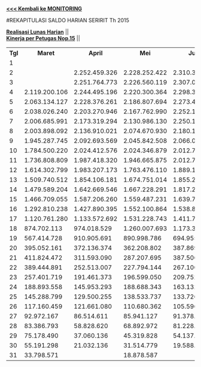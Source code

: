 **[<<< Kembali ke MONITORING](https://github.com/suriawan/Area-Bali-Utara/blob/master/TUSBUNG.md)**


#REKAPITULASI SALDO HARIAN SERIRIT Th 2015

**[Realisasi Lunas Harian](https://github.com/suriawan/Area-Bali-Utara/blob/master/RealisasiLunas-Srt-2015.md)**  ||  
**[Kinerja per Petugas Nop.15](https://github.com/suriawan/Area-Bali-Utara/blob/master/petugas-seririt-nop15.md)**  ||


<table><tbody><tr><th>Tgl</th><th>Maret</th><th>April</th><th>Mei</th><th>Juni</th><th>Juli</th><th>Agustus</th><th>September</th><th>Oktober</th><th>Nopember</th></tr><tr><td>1</td><td> </td><td> </td><td> </td><td> </td><td> </td><td> </td><td> </td><td> </td><td> </td></tr><tr><td>2</td><td> </td><td> 2.252.459.326 </td><td> 2.228.252.422 </td><td> 2.310.307.935 </td><td> </td><td> </td><td> 2.289.241.643 </td><td> 2.218.485.754 </td><td> 2.316.178.092 </td></tr><tr><td>3</td><td> </td><td> 2.251.764.773 </td><td> 2.226.560.119 </td><td> 2.307.012.928 </td><td> 2.249.898.518 </td><td> 2.368.736.442 </td><td> 2.271.895.565 </td><td> 2.217.738.453 </td><td> 2.314.804.497 </td></tr><tr><td>4</td><td> 2.119.200.106 </td><td> 2.244.495.196 </td><td> 2.220.300.364 </td><td> 2.298.311.841 </td><td> 2.247.138.340 </td><td> 2.356.814.502 </td><td> 2.263.991.515 </td><td> 2.217.638.625 </td><td> 2.258.048.272 </td></tr><tr><td>5</td><td> 2.063.134.127 </td><td> 2.228.376.261 </td><td> 2.186.807.694 </td><td> 2.273.404.358 </td><td> 2.246.125.025 </td><td> 2.315.247.178 </td><td> 2.246.183.071 </td><td> 2.175.922.396 </td><td> 2.242.501.169 </td></tr><tr><td>6</td><td> 2.038.026.240 </td><td> 2.203.270.946 </td><td> 2.167.762.990 </td><td> 2.252.167.411 </td><td> 2.177.693.009 </td><td> 2.267.727.001 </td><td> 2.237.349.100 </td><td> 2.130.682.758 </td><td> 2.185.822.293 </td></tr><tr><td>7</td><td> 2.006.685.991 </td><td> 2.173.319.294 </td><td> 2.130.986.130 </td><td> 2.250.132.541 </td><td> 2.117.166.599 </td><td> 2.226.897.628 </td><td> 2.185.021.810 </td><td> 2.094.470.947 </td><td> 2.173.459.038 </td></tr><tr><td>8</td><td> 2.003.898.092 </td><td> 2.136.910.021 </td><td> 2.074.670.930 </td><td> 2.180.144.529 </td><td> 2.048.293.319 </td><td> 2.211.029.451 </td><td> 2.109.244.841 </td><td> 2.036.439.822 </td><td> 2.167.224.924 </td></tr><tr><td>9</td><td> 1.945.287.745 </td><td> 2.092.693.569 </td><td> 2.045.842.508 </td><td> 2.066.087.297 </td><td> 1.926.490.974 </td><td> 2.207.181.743 </td><td> 2.065.081.889 </td><td> 1.964.239.603 </td><td> 2.102.924.473 </td></tr><tr><td>10</td><td> 1.784.500.220 </td><td> 2.024.412.576 </td><td> 2.024.346.879 </td><td> 2.012.783.195 </td><td> 1.757.973.713 </td><td> 2.103.424.299 </td><td> 1.977.040.230 </td><td> 1.929.089.080 </td><td> 2.025.256.183 </td></tr><tr><td>11</td><td> 1.736.808.809 </td><td> 1.987.418.320 </td><td> 1.946.665.875 </td><td> 2.012.783.195 </td><td> 1.721.604.057 </td><td> 2.063.347.230 </td><td> 1.891.516.701 </td><td> 1.925.716.991 </td><td> 1.963.092.705 </td></tr><tr><td>12</td><td> 1.614.302.799 </td><td> 1.983.207.173 </td><td> 1.763.476.110 </td><td> 1.889.121.026 </td><td> 1.708.082.158 </td><td> 1.883.058.314 </td><td> 1.879.242.750 </td><td> 1.857.829.846 </td><td> 1.831.725.282 </td></tr><tr><td>13</td><td> 1.509.740.512 </td><td> 1.854.106.181 </td><td> 1.674.751.014 </td><td> 1.855.282.214 </td><td> 1.485.889.854 </td><td> 1.717.720.547 </td><td> 1.867.686.414 </td><td> 1.685.730.218 </td><td> 1.686.424.045 </td></tr><tr><td>14</td><td> 1.479.589.204 </td><td> 1.642.669.546 </td><td> 1.667.228.291 </td><td> 1.817.237.445 </td><td> 1.354.807.075 </td><td> 1.631.734.211 </td><td> 1.711.383.107 </td><td> 1.664.771.526 </td><td> 1.657.767.385 </td></tr><tr><td>15</td><td> 1.466.709.055 </td><td> 1.587.206.260 </td><td> 1.559.487.231 </td><td> 1.639.773.427 </td><td> 1.192.492.871 </td><td> 1.578.579.332 </td><td> 1.563.162.782 </td><td> 1.560.909.723 </td><td> 1.645.192.577 </td></tr><tr><td>16</td><td> 1.292.810.238 </td><td> 1.427.890.395 </td><td> 1.552.100.864 </td><td> 1.538.819.087 </td><td> 1.165.343.770 </td><td> 1.565.995.245 </td><td> 1.438.328.991 </td><td> 1.438.049.220 </td><td> 1.503.810.959 </td></tr><tr><td>17</td><td> 1.120.761.280 </td><td> 1.133.572.692 </td><td> 1.531.228.743 </td><td> 1.411.716.152 </td><td> 1.142.405.533 </td><td> 1.542.461.056 </td><td> 1.315.308.657 </td><td> 1.370.847.034 </td><td> 1.383.702.187 </td></tr><tr><td>18</td><td> 874.702.113 </td><td> 974.018.529 </td><td> 1.260.007.693 </td><td> 1.173.335.808 </td><td> 1.092.150.407 </td><td> 1.316.980.043 </td><td> 936.828.261 </td><td> 1.349.059.459 </td><td> 1.198.609.318 </td></tr><tr><td>19</td><td> 567.414.728 </td><td> 910.905.691 </td><td> 890.998.786 </td><td> 694.955.258 </td><td> 1.014.401.930 </td><td> 904.138.348 </td><td> 681.414.998 </td><td> 994.173.031 </td><td> 912.762.070 </td></tr><tr><td>20</td><td> 395.052.161 </td><td> 372.136.374 </td><td> 362.208.802 </td><td> 387.869.541 </td><td> 607.563.604 </td><td> 365.211.760 </td><td> 496.618.006 </td><td> 375.114.508 </td><td> 339.881.458 </td></tr><tr><td>21</td><td> 411.824.472 </td><td> 311.593.090 </td><td> 287.207.695 </td><td> 387.506.985 </td><td> 470.926.481 </td><td> 296.162.258 </td><td> 336.651.877 </td><td> 302.336.259 </td><td> 305.612.266 </td></tr><tr><td>22</td><td> 389.444.891 </td><td> 252.513.007 </td><td> 227.794.144 </td><td> 267.100.409 </td><td> 286.775.696 </td><td> 263.915.732 </td><td> 279.554.165 </td><td> 255.565.389 </td><td> 297.301.313 </td></tr><tr><td>23</td><td> 257.401.719 </td><td> 191.461.373 </td><td> 196.599.050 </td><td> 209.752.534 </td><td> 225.317.804 </td><td> 252.549.701 </td><td> 227.802.990 </td><td> 193.150.531 </td><td> 230.591.054 </td></tr><tr><td>24</td><td> 188.893.558 </td><td> 145.953.293 </td><td> 188.688.343 </td><td> 163.132.203 </td><td> 202.482.751 </td><td> 193.521.812 </td><td> 219.473.293 </td><td> 173.250.414 </td><td> 181.829.304 </td></tr><tr><td>25</td><td> 145.288.799 </td><td> 129.500.255 </td><td> 138.533.737 </td><td> 133.726.989 </td><td> 191.487.096 </td><td> 151.501.965 </td><td> 175.395.305 </td><td> 167.852.128 </td><td> 139.390.931 </td></tr><tr><td>26</td><td> 117.160.459 </td><td> 121.661.080 </td><td> 110.680.362 </td><td> 105.596.168 </td><td> 179.371.161 </td><td> 128.890.379 </td><td> 154.078.634 </td><td> 123.453.854 </td><td> 98.400.403 </td></tr><tr><td>27</td><td> 92.972.167 </td><td> 86.514.611 </td><td> 85.941.127 </td><td> 91.378.034 </td><td> 116.745.311 </td><td> 103.748.926 </td><td> 145.775.568 </td><td> 96.971.815 </td><td> 80.471.655 </td></tr><tr><td>28</td><td> 83.386.793 </td><td> 58.828.620 </td><td> 68.892.972 </td><td> 81.228.204 </td><td> 88.687.820 </td><td> 88.242.907 </td><td> 110.397.767 </td><td> 78.310.435 </td><td> 71.267.522 </td></tr><tr><td>29</td><td> 75.178.490 </td><td> 37.060.136 </td><td> 45.319.828 </td><td> 54.137.933 </td><td> 62.097.320 </td><td> 67.392.925 </td><td> 58.719.338 </td><td> 51.221.019 </td><td> 59.254.538 </td></tr><tr><td>30</td><td> 55.191.298 </td><td> 21.032.136 </td><td> 31.514.779 </td><td> 19.588.089 </td><td> 43.842.200 </td><td> 52.674.310 </td><td> 23.551.096 </td><td> 31.001.964 </td><td> 47.772.923 </td></tr><tr><td>31</td><td> 33.798.571 </td><td> </td><td> 18.878.587 </td><td> </td><td> 19.542.877 </td><td> 20.895.556 </td><td> </td><td> 20.301.715 </td><td> </td></tr></tbody></table>
